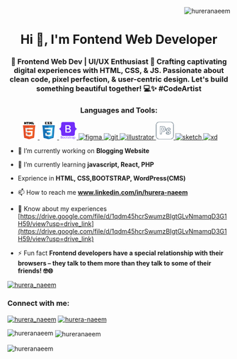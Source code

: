 <p align="right"> <img src="https://komarev.com/ghpvc/?username=hureranaeem&label=Profile%20views&color=0e75b6&style=flat" alt="hureranaeem" /> </p>

<h1 align="center">Hi 👋, I'm Fontend Web Developer</h1>
<h3 align="center"> 🌟 Frontend Web Dev | UI/UX Enthusiast 🎨 Crafting captivating digital experiences with HTML, CSS, & JS. Passionate about clean code, pixel perfection, & user-centric design. Let's build something beautiful together! 💻✨ #CodeArtist</h3>





<h3 align="center">Languages and Tools:</h3>
<p align="center">  <a href="https://www.w3.org/html/" target="_blank" rel="noreferrer"> <img src="https://raw.githubusercontent.com/devicons/devicon/master/icons/html5/html5-original-wordmark.svg" alt="html5" width="40" height="40"/> </a> <a href="https://www.w3schools.com/css/" target="_blank" rel="noreferrer"> <img src="https://raw.githubusercontent.com/devicons/devicon/master/icons/css3/css3-original-wordmark.svg" alt="css3" width="40" height="40"/> </a>  <a href="https://getbootstrap.com" target="_blank" rel="noreferrer"> <img src="https://raw.githubusercontent.com/devicons/devicon/master/icons/bootstrap/bootstrap-plain-wordmark.svg" alt="bootstrap" width="40" height="40"/> </a><a href="https://www.figma.com/" target="_blank" rel="noreferrer"> <img src="https://www.vectorlogo.zone/logos/figma/figma-icon.svg" alt="figma" width="40" height="40"/> </a> <a href="https://git-scm.com/" target="_blank" rel="noreferrer"> <img src="https://www.vectorlogo.zone/logos/git-scm/git-scm-icon.svg" alt="git" width="40" height="40"/> </a> <a href="https://www.adobe.com/in/products/illustrator.html" target="_blank" rel="noreferrer"> <img src="https://www.vectorlogo.zone/logos/adobe_illustrator/adobe_illustrator-icon.svg" alt="illustrator" width="40" height="40"/> </a> <a href="https://www.photoshop.com/en" target="_blank" rel="noreferrer"> <img src="https://raw.githubusercontent.com/devicons/devicon/master/icons/photoshop/photoshop-line.svg" alt="photoshop" width="40" height="40"/> </a> <a href="https://www.sketch.com/" target="_blank" rel="noreferrer"> <img src="https://www.vectorlogo.zone/logos/sketchapp/sketchapp-icon.svg" alt="sketch" width="40" height="40"/> </a> <a href="https://www.adobe.com/products/xd.html" target="_blank" rel="noreferrer"> <img src="https://cdn.worldvectorlogo.com/logos/adobe-xd.svg" alt="xd" width="40" height="40"/> </a> </p>

- 🔭 I’m currently working on **Blogging Website**

- 🌱 I’m currently learning **javascript, React, PHP**

- Exprience in **HTML, CSS,BOOTSTRAP, WordPress(CMS)**

- 📫 How to reach me **www.linkedin.com/in/hurera-naeem**

- 📄 Know about my experiences [https://drive.google.com/file/d/1qdm45hcrSwumzBIgtGLvNmamqD3G1H59/view?usp=drive_link](https://drive.google.com/file/d/1qdm45hcrSwumzBIgtGLvNmamqD3G1H59/view?usp=drive_link)

- ⚡ Fun fact **Frontend developers have a special relationship with their browsers – they talk to them more than they talk to some of their friends! 🤓🌐**
<p align="left"> <a href="https://twitter.com/hurera_naeem" target="blank"><img src="https://img.shields.io/twitter/follow/hurera_naeem?logo=twitter&style=for-the-badge" alt="hurera_naeem" /></a> </p>
<h3 align="left">Connect with me:</h3>
<p align="left">
<a href="https://twitter.com/hurera_naeem" target="blank"><img align="center" src="https://raw.githubusercontent.com/rahuldkjain/github-profile-readme-generator/master/src/images/icons/Social/twitter.svg" alt="hurera_naeem" height="30" width="40" /></a>
<a href="https://linkedin.com/in/hurera-naeem" target="blank"><img align="center" src="https://raw.githubusercontent.com/rahuldkjain/github-profile-readme-generator/master/src/images/icons/Social/linked-in-alt.svg" alt="hurera-naeem" height="30" width="40" /></a>
</p>



<p><img align="left" src="https://github-readme-stats.vercel.app/api/top-langs?username=hureranaeem&show_icons=true&locale=en&layout=compact" alt="hureranaeem" /></p>

<p>&nbsp;<img align="center" src="https://github-readme-stats.vercel.app/api?username=hureranaeem&show_icons=true&locale=en" alt="hureranaeem" /></p>

<p><img align="center" src="https://github-readme-streak-stats.herokuapp.com/?user=hureranaeem&" alt="hureranaeem" /></p>


<!--
**hureranaeem/hureranaeem** is a ✨ _special_ ✨ repository because its `README.md` (this file) appears on your GitHub profile.

Here are some ideas to get you started:

- 🔭 I’m currently working on ...
- 🌱 I’m currently learning ...
- 👯 I’m looking to collaborate on ...
- 🤔 I’m looking for help with ...
- 💬 Ask me about ...
- 📫 How to reach me: ...
- 😄 Pronouns: ...
- ⚡ Fun fact: ...
-->

